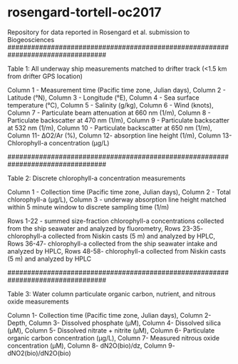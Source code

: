 # rosengard-tortell-oc2017
Repository for data reported in Rosengard et al. submission to Biogeosciences
#################################################################################

Table 1: All underway ship measurements matched to drifter track (<1.5 km from drifter GPS location)

Column 1 - Measurement time (Pacific time zone, Julian days), Column 2 - Latitude (°N), Column 3 - Longitude (°E), Column 4 - Sea surface temperature (°C), Column 5 - Salinity (g/kg), Column 6 - Wind (knots), Column 7 - Particulate beam attenuation at 660 nm (1/m), Column 8 - Particulate backscatter at 470 nm (1/m), Column 9 - Particulate backscatter at 532 nm (1/m), Column 10 - Particulate backscatter at 650 nm (1/m), Column 11- ∆O2/Ar (%), Column 12- absorption line height (1/m), Column 13- Chlorophyll-a concentration (µg/L)

#################################################################################

Table 2: Discrete chlorophyll-a concentration measurements

Column 1 - Collection time (Pacific time zone, Julian days), Column 2 - Total chlorophyll-a (µg/L), Column 3 - underway absorption line height matched within 5 minute window to discrete sampling time (1/m)

Rows 1-22 - summed size-fraction chlorophyll-a concentrations collected from the ship seawater and analyzed by fluorometry, Rows 23-35- chlorophyll-a collected from Niskin casts (5 m) and analyzed by HPLC, Rows 36-47- chlorophyll-a collected  from the ship seawater intake and analyzed by HPLC, Rows 48-58- chlorophyll-a collected from Niskin casts (5 m) and analyzed by HPLC

#################################################################################

Table 3: Water column particulate organic carbon, nutrient, and nitrous oxide measurements

Column 1- Collection time (Pacific time zone, Julian days), Column 2- Depth, Column 3- Dissolved phosphate (µM), Column 4- Dissolved silica (µM), Column 5- Dissolved nitrate + nitrite (µM), Column 6- Particulate organic carbon concentration (µg/L), Column 7- Measured nitrous oxide concentration (µM), Column 8- dN2O(bio)/dz, Column 9- dNO2(bio)/dN2O(bio)

